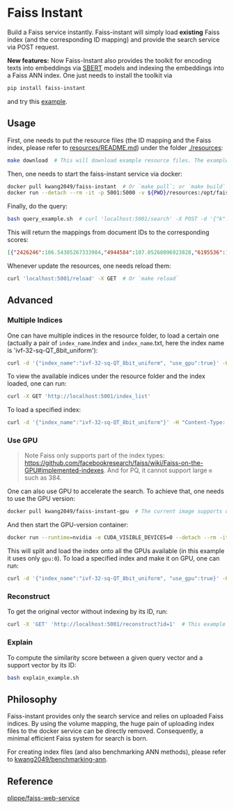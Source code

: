 # Faiss Instant
Build a Faiss service instantly. Faiss-instant will simply load **existing** Faiss index (and the corresponding ID mapping) and provide the search service via POST request. 

**New features:** Now Faiss-Instant also provides the toolkit for encoding texts into embeddings via [SBERT](https://sbert.net/) models and indexing the embeddings into a Faiss ANN index. One just needs to install the toolkit via
```bash
pip install faiss-instant
```
and try this [example](https://github.com/UKP-SQuARE/faiss-instant/blob/main/examples/beir_scifact/encode_and_index.sh).

## Usage
First, one needs to put the resource files (the ID mapping and the Faiss index, please refer to [resources/README.md](resources/README.md)) under the folder [./resources](./resources):
```bash
make download  # This will download example resource files. The example index comes from building a SQ index (QT_8bit_uniform) on a 10K-document version of the NQ corpus (dpr-single-nq-base was used for encoding). For other indices, please find under https://public.ukp.informatik.tu-darmstadt.de/kwang/faiss-instant/.
```
Then, one needs to start the faiss-instant service via docker:
```bash
docker pull kwang2049/faiss-instant  # Or `make pull`; or `make build` to build the docker image
docker run --detach --rm -it -p 5001:5000 -v ${PWD}/resources:/opt/faiss-instant/resources --name faiss-instant kwang2049/faiss-instant  # Or `make run`; notice here a volume mapping will be made from ./resources to /opt/faiss-instant in the container
```
Finally, do the query:
```bash
bash query_example.sh  # curl 'localhost:5001/search' -X POST -d '{"k": 5, "vectors":  [[0.31800827383995056, -0.19993115961551666, -0.029884858056902885, ...]]}'
```
This will return the mappings from document IDs to the corresponding scores:
```json
[{"2426246":106.54305267333984,"4944584":107.05268096923828,"6195536":106.5833511352539,"6398884":107.19760131835938,"8077664":107.86164093017578}]
```
Whenever update the resources, one needs reload them:
```bash
curl 'localhost:5001/reload' -X GET  # Or `make reload`
```

## Advanced 
### Multiple Indices
One can have multiple indices in the resource folder, to load a certain one (actually a pair of `index_name`.index and `index_name`.txt, here the index name is 'ivf-32-sq-QT_8bit_uniform'):
```bash
curl -d '{"index_name":"ivf-32-sq-QT_8bit_uniform", "use_gpu":true}' -H "Content-Type: application/json" -X POST 'http://localhost:5001/reload'
```
To view the available indices under the resource folder and the index loaded, one can run:
```bash
curl -X GET 'http://localhost:5001/index_list'
```
To load a specified index:
```bash
curl -d '{"index_name":"ivf-32-sq-QT_8bit_uniform"}' -H "Content-Type: application/json" -X POST 'http://localhost:5001/reload'
```

### Use GPU
> Note Faiss only supports part of the index types: https://github.com/facebookresearch/faiss/wiki/Faiss-on-the-GPU#implemented-indexes. And for PQ, it cannot support large `m` such as 384.

One can also use GPU to accelerate the search. To achieve that, one needs to use the GPU version:
```bash
docker pull kwang2049/faiss-instant-gpu  # The current image supports only CUDA 10.2 or higher version
```
And then start the GPU-version container:
```bash
docker run --runtime=nvidia -e CUDA_VISIBLE_DEVICES=0 --detach --rm -it -p 5001:5000 -v ${PWD}/resources:/opt/faiss-instant/resources --name faiss-instant-gpu kwang2049/faiss-instant-gpu  # Or `make run-gpu`
```
This will split and load the index onto all the GPUs available (in this example it uses only `gpu:0`). To load a specified index and make it on GPU, one can run:
```bash
curl -d '{"index_name":"ivf-32-sq-QT_8bit_uniform", "use_gpu":true}' -H "Content-Type: application/json" -X POST 'http://localhost:5001/reload'
```

### Reconstruct
To get the original vector without indexing by its ID, run:
```bash
curl -X 'GET' 'http://localhost:5001/reconstruct?id=1'  # This example returns the vector by its ID='1'
```

### Explain
To compute the similarity score between a given query vector and a support vector by its ID:
```bash
bash explain_example.sh
```


## Philosophy
Faiss-instant provides only the search service and relies on uploaded Faiss indices. By using the volume mapping, the huge pain of uploading index files to the docker service can be directly removed. Consequently, a minimal efficient Faiss system for search is born.

For creating index files (and also benchmarking ANN methods), please refer to [kwang2049/benchmarking-ann](https://github.com/kwang2049/benchmarking-ann).

## Reference
[plippe/faiss-web-service](https://github.com/plippe/faiss-web-service)
